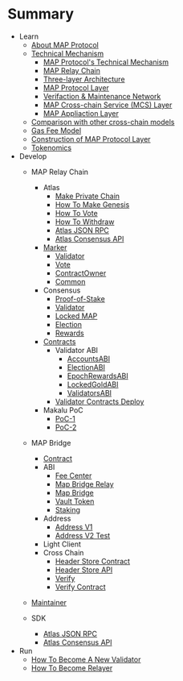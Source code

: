 # Summary

* Learn
  * [About MAP Protocol](learn/about.md)
  * [Technical Mechanism](architecture/overiew.md)
    * [MAP Protocol's Technical Mechanism](architecture/technical-mechanism.md)
    * [MAP Relay Chain](architecture/relay-chain.md)
    * [Three-layer Architecture](architecture/3layer.md)
    * [MAP Protocol Layer](architecture/protocl-layer.md)
    * [Verifaction & Maintenance Network](architecture/verifaction.md)
    * [MAP Cross-chain Service (MCS) Layer](architecture/mcs.md)
    * [MAP Appliaction Layer](architecture/application.md)
  * [Comparison with other cross-chain models](learn/comparison.md)
  * [Gas Fee Model](learn/fee.md)
  * [Construction of MAP Protocol Layer](learn/map-protocol-layers.md)
  * [Tokenomics](learn/tokenomics.md)
* Develop
  * MAP Relay Chain
    * Atlas
        * [Make Private Chain](map-chain/privatenet/PrivateNet.md) 
        * [How To Make Genesis](map-chain/validator/Overview/HowToMakeGenesis.md)
        * [How To Vote](map-chain/validator/Overview/HowToVote.md)
        * [How To Withdraw](map-chain/validator/Overview/HowToWithdraw.md)
        * [Atlas JSON RPC](rpc-api/RPC-API.md)
        * [Atlas Consensus API](map-chain/consensus/ConsensusAPI.md)
    * [Marker](map-chain/marker/Marker.md)
        * [Validator](map-chain/marker/AboutValidator.md)
        * [Vote](map-chain/marker/AboutVote.md)
        * [ContractOwner](map-chain/marker/AboutContractOwner.md)
        * [Common](map-chain/marker/AboutCommon.md)
    * Consensus
        * [Proof-of-Stake](map-chain/consensus/Proof-of-Stake.md)
        * [Validator](map-chain/validator/Validator.md)
        * [Locked MAP](map-chain/validator/LockedMAP.md)
        * [Election](map-chain/validator/Election.md)
        * [Rewards](map-chain/validator/Rewards.md)
    * [Contracts](map-chain/validator/contracts/ContractsAddress.md)
        * Validator ABI
            * [AccountsABI](map-chain/validator/contracts/ABI/AccountsABI.md)
            * [ElectionABI](map-chain/validator/contracts/ABI/ElectionABI.md)
            * [EpochRewardsABI](map-chain/validator/contracts/ABI/EpochRewardsABI.md)
            * [LockedGoldABI](map-chain/validator/contracts/ABI/LockedGoldABI.md)
            * [ValidatorsABI](map-chain/validator/contracts/ABI/ValidatorsABI.md)
        * [Validator Contracts Deploy](map-chain/validator/contracts/DeployContracts.md)
    * Makalu PoC
        * [PoC-1](Makalu-PoC/PoC-1.md)
        * [PoC-2](Makalu-PoC/PoC-2.md)
  * MAP Bridge
      * [Contract](map-bridge/contract/bridge.md)
      * ABI
        * [Fee Center](map-bridge/abi/FeeCenter.md)
        * [Map Bridge Relay](map-bridge/abi/MAPBridgeRelayV2.md)
        * [Map Bridge](map-bridge/abi/MAPBridgeV2.md)
        * [Vault Token](map-bridge/abi/VToken.md)
        * [Staking](map-bridge/abi/MasterChef.md)
      * Address
        * [Address V1](map-bridge/address/bridge-v1.md)
        * [Address V2 Test](map-bridge/address/bridge_v2_test.md)
      * Light Client
      * Cross Chain
          * [Header Store Contract](cross-chain/light-client-data/Header-Store-Contract.md)
          * [Header Store API](cross-chain/light-client-data/Header-Store-API.md)
          * [Verify](cross-chain/tx-verify/Tx-Verify.md)
          * [Verify Contract](cross-chain/tx-verify/Tx-Verify-Contract.md)
  * [Maintainer](map-chain/relayer/Compass.md)

  * SDK
    * [Atlas JSON RPC](rpc-api/RPC-API.md)
    * [Atlas Consensus API](map-chain/consensus/ConsensusAPI.md)
* Run
    * [How To Become A New Validator](map-chain/validator/Overview/HowToBecomeANewValidator.md)
    * [How To Become Relayer](map-chain/relayer/QuickStart.md)
